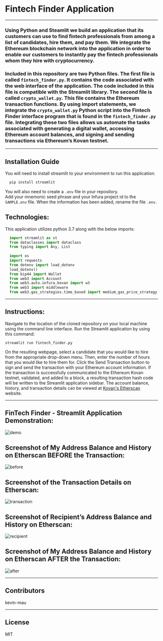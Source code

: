 # Fintech Finder Application
 
---
### Using Python and Steamlit we build an application that its customers can use to find fintech professionals from among a list of candidates, hire them, and pay them.  We integrate the Ethereum blockchain network into the application in order to enable our customers to instantly pay the fintech professionals whom they hire with cryptocurrency.

### Included in this repository are two Python files.  The first file is called `fintech_finder.py`.  It contains the code associated with the web interface of the application.  The code included in this file is compatible with the Streamlit library.  The second file is called `crypto_wallet.py`.  This file contains the Ethereum transaction functions.  By using import statements, we integrate the `crypto_wallet.py` Python script into the Fintech Finder interface program that is found in the `fintech_finder.py` file.  Integrating these two files allows us automate the tasks associated with generating a digital wallet, accessing Ethereum account balances, and signing and sending transactions via Ethereum’s Kovan testnet.

---
## Installation Guide

You will need to install streamlit to your environment to run this application:

```python
  pip install streamlit
```

You will also need to create a `.env` file in your repository.  
Add your mnemonic seed phrase and your Infura project id to the `SAMPLE.env` file.
When the information has been added, rename the file `.env`.

## Technologies:

This application utilizes python 3.7 along with the below imports:

```python
  import streamlit as st
  from dataclasses import dataclass
  from typing import Any, List
  
  import os
  import requests
  from dotenv import load_dotenv
  load_dotenv()
  from bip44 import Wallet
  from web3 import Account
  from web3.auto.infura.kovan import w3
  from web3 import middleware
  from web3.gas_strategies.time_based import medium_gas_price_strategy
```
---
## Instructions:

Navigate to the location of the cloned repository on your local machine using the command line interface.  Run the Streamlit application by using this command: 

`streamlit run fintech_finder.py` 

On the resulting webpage, select a candidate that you would like to hire from the appropriate drop-down menu. Then, enter the number of hours that you would like to hire them 
for.  Click the Send Transaction button to sign and send the transaction with your Ethereum account information. If the transaction is successfully communicated to the Ethereum 
Kovan testnet, validated, and added to a block, a resulting transaction hash code will be written to the Streamlit application sidebar.
The account balance, history, and transaction details can be viewed at [Kovan's Etherscan](https://kovan.etherscan.io/) website.

---
## FinTech Finder - Streamlit Application Demonstration:
![demo](https://user-images.githubusercontent.com/85687829/140622709-b7b75593-ab1b-49a9-a093-f3fe5891f4d9.gif)

## Screenshot of My Address Balance and History on Etherscan BEFORE the Transaction:
![before](https://user-images.githubusercontent.com/85687829/140622746-7002f3cf-a272-472d-a9eb-5ab7cc393019.png)

## Screenshot of the Transaction Details on Etherscan:
![transaction](https://user-images.githubusercontent.com/85687829/140622770-b7dd05bf-fc3f-4a78-9a52-370bde0494f6.png)

## Screenshot of Recipient’s Address Balance and History on Etherscan:
![recipient](https://user-images.githubusercontent.com/85687829/140622801-28cffc7b-a37e-41a5-821c-2e2b9b29e840.png)

## Screenshot of My Address Balance and History on Etherscan AFTER the Transaction:
![after](https://user-images.githubusercontent.com/85687829/140622806-1c83a675-0f59-4468-8a55-3180a3508296.png)


---

## Contributors

kevin-mau

---

## License

MIT
